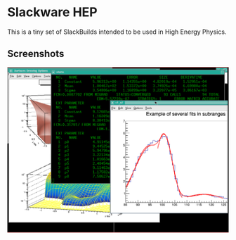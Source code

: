 # Slackware HEP
This is a tiny set of SlackBuilds intended to be used in High Energy Physics.
## Screenshots
![ROOT 6](
https://github.com/arabusov/slackware-hep/blob/main/screenshots/academic/root6.png
"ROOT 6 demos on i686"
)
